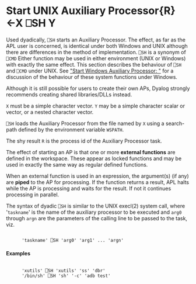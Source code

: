 




<h1 class="heading"><span class="name">Start UNIX Auxiliary Processor</span><span class="command">{R}←X ⎕SH Y</span></h1>

Used dyadically, `⎕SH` starts an Auxiliary Processor. The effect, as far as the APL user is concerned, is identical under both Windows and UNIX although there are differences in the method of implementation. `⎕SH` is a synonym of `⎕CMD` Either function may be used in either environment (UNIX or Windows) with exactly the same effect. This section describes the behaviour of `⎕SH` and `⎕CMD` under UNIX. See ["Start Windows Auxiliary Processor: "](../../../system-functions-a-z/system-functions-a-z/start-windows-auxiliary-processor.md) for a discussion of the behaviour of these system functions under Windows.


Although it is still possible for users to create their own APs, Dyalog strongly recommends creating shared libraries/DLLs instead.



`X` must be a simple character vector. `Y` may be a simple character scalar or vector, or a nested character vector.


`⎕SH` loads the Auxiliary Processor from the file named by `X` using a search-path defined by the environment variable `WSPATH`.


The shy result `R` is the process id of the Auxiliary Processor task.


The effect of starting an AP is that one or more **external functions** are defined in the workspace. These appear as locked functions and may be used in exactly the same way as regular defined functions.


When an external function is used in an expression, the argument(s) (if any) are **piped** to the AP for processing. If the function returns a result, APL halts while the AP is processing and waits for the result. If not it continues processing in parallel.


The syntax of dyadic `⎕SH` is similar to the UNIX execl(2) system call, where '`taskname`' is the name of the auxiliary processor to be executed and `arg0` through `argn` are the parameters of the calling line to be passed to the task, viz.
```apl

      'taskname' ⎕SH 'arg0' 'arg1' ... 'argn'

```

#### Examples
```apl

      'xutils' ⎕SH 'xutils' 'ss' 'dbr'
      '/bin/sh' ⎕SH 'sh' '-c' 'adb test'
```


